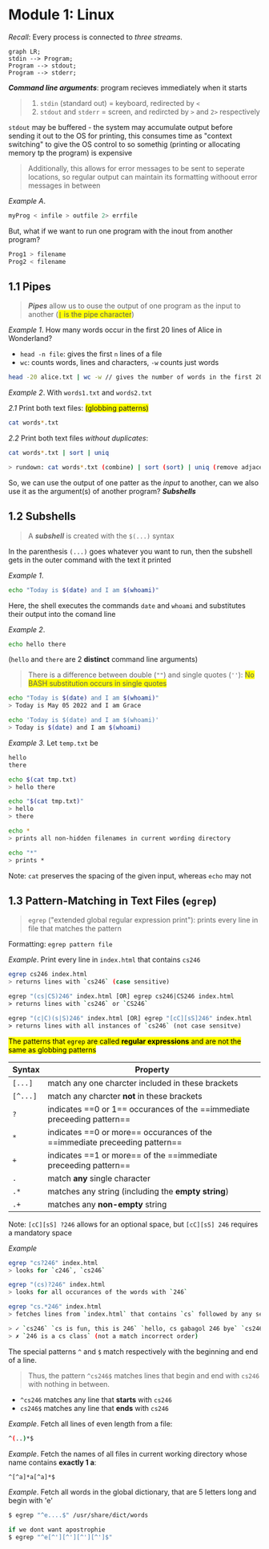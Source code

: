 # Module 1: Linux 

*Recall*: Every process is connected to *three streams*.

```mermaid
graph LR; 
stdin --> Program; 
Program --> stdout;
Program --> stderr; 
```

***Command line arguments***: program recieves immediately when it starts

> 1. `stdin` (standard out) = keyboard, redirected by `<`
> 2. `stdout` and `stderr` = screen, and redircted by `>` and `2>` respectively 

`stdout` may be buffered - the system may accumulate output before sending it out to the OS for printing, this consumes time as "context switching" to give the OS control to so somethig (printing or allocating memory tp the program) is expensive
> Additionally, this allows for error messages to be sent to seperate locations, so regular output can maintain its formatting withoout error messages in between 

*Example A*. 
``` bash
myProg < infile > outfile 2> errfile
```
But, what if we want to run one program with the inout from another program?

```bash
Prog1 > filename
Prog2 < filename
```

## 1.1 Pipes
> ***Pipes*** allow us to ouse the output of one program as the input to another (<span style="background-color: #FFFF00">`|` is the pipe character</span>) 

*Example 1*. How many words occur in the first 20 lines of Alice in Wonderland? 

- `head -n file`: gives the first `n` lines of a file 
- `wc`: counts words, lines and characters, `-w` counts just words 

``` bash
head -20 alice.txt | wc -w // gives the number of words in the first 20 lines of alice.txt
```

*Example 2*. With `words1.txt` and `words2.txt`

*2.1* Print both text files: <span style="background-color: #FFFF00">(globbing patterns)</span>
```bash 
cat words*.txt
```

*2.2* Print both text files *without duplicates*: 
```bash 
cat words*.txt | sort | uniq

> rundown: cat words*.txt (combine) | sort (sort) | uniq (remove adjacent duplicates)
```


So, we can use the output of one patter as the *input* to another, can we also use it as the argument(s) of another program? ***Subshells*** 

## 1.2 Subshells 
> A ***subshell*** is created with the `$(...)` syntax

In the parenthesis `(...)` goes whatever you want to run, then the subshell gets in the outer command with the text it printed 

*Example 1*. 
``` bash
echo "Today is $(date) and I am $(whoami)"
```
Here, the shell executes the commands `date` and `whoami` and substitutes their output into the comand line 

*Example 2*. 
``` bash
echo hello there
``` 
(`hello` and `there` are 2 **distinct** command line arguments) 

> There is a difference between double (`""`) and single quotes (` '' `): <span style="background-color: #FFFF00">No BASH substitution occurs in single quotes</span>

``` bash 
echo "Today is $(date) and I am $(whoami)"
> Today is May 05 2022 and I am Grace

echo 'Today is $(date) and I am $(whoami)'
> Today is $(date) and I am $(whoami)
```

*Example 3.* Let `temp.txt` be 
``` bash 
hello
there
```

``` bash 
echo $(cat tmp.txt)
> hello there

echo "$(cat tmp.txt)"
> hello
> there
```

``` bash
echo * 
> prints all non-hidden filenames in current wording directory 

echo "*" 
> prints *
```
Note: `cat` preserves the spacing of the given input, whereas `echo` may not

## 1.3 Pattern-Matching in Text Files (`egrep`)
> `egrep` ("extended global regular expression print"): prints every line in file that matches the pattern

Formatting: `egrep pattern file`

*Example*. Print every line in `index.html` that contains `cs246`

``` bash 
egrep cs246 index.html
> returns lines with `cs246` (case sensitive)

egrep "(cs|CS)246" index.html [OR] egrep cs246|CS246 index.html
> returns lines with `cs246` or `CS246`

egrep "(c|C)(s|S)246" index.html [OR] egrep "[cC][sS]246" index.html
> returns lines with all instances of `cs246` (not case sensitve) 
```

<mark>The patterns that `egrep` are called **regular expressions** and are not the same as globbing patterns</mark>

| Syntax | Property |
|---|---|
| `[...]` | match any one charcter included in these brackets |
| `[^...]` | match any charcter **not** in these brackets |
| `?` | indicates ==0 or 1== occurances of the ==immediate preceeding pattern== |
| `*` | indicates ==0 or more== occurances of the ==immediate preceeding pattern== | 
| `+` | indicates ==1 or more== of the ==immediate preceeding pattern== | 
| `.` | match **any** single character |
| `.*` | matches any string (including the **empty string**) | 
| `.+` | matches any **non-empty** string | 

Note: `[cC][sS] ?246` allows for an optional space, but `[cC][sS] 246` requires a mandatory space

*Example*

``` bash 
egrep "cs?246" index.html
> looks for `c246`, `cs246`

egrep "(cs)?246" index.html
> looks for all occurances of the words with `246`

egrep "cs.*246" index.html
> fetches lines from `index.html` that contains `cs` followed by any sequence of charcaters, followed by `246`

> ✓ `cs246` `cs is fun, this is 246` `hello, cs gabagol 246 bye` `cs246 is a cs class`
> ✗ `246 is a cs class` (not a match incorrect order) 
```

The special patterns `^` and `$` match respectively with the beginning and end of a line. 

> Thus, the pattern `^cs246$` matches lines that begin and end with `cs246` with nothing in between. 
- `^cs246` matches any line that **starts** with `cs246`
- `cs246$` matches any line that **ends** with `cs246`

*Example*. Fetch all lines of even length from a file: 
``` bash 
^(..)*$
```

*Example*. Fetch the names of all files in current working directory whose name contains **exactly 1 a**: 
``` bash 
^[^a]*a[^a]*$
```

*Example*. Fetch all words in the global dictionary, that are 5 letters long and begin with 'e'
```bash 
$ egrep "^e....$" /usr/share/dict/words

if we dont want apostrophie
$ egrep "^e[^'][^'][^'][^']$"
```


























